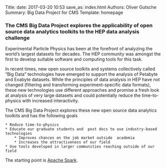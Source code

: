 Title: 
date: 2017-03-20 10:53
save_as: index.html
Authors: Oliver Gutsche
Summary: Big Data Project for CMS
Template: homepage

### The CMS Big Data Project explores the applicability of open source data analytics toolkits to the HEP data analysis challenge
  
Experimental Particle Physics has been at the forefront of analyzing the world’s largest datasets for decades. The HEP community was amongst the first to develop suitable software and computing tools for this task. 

In recent times, new open source toolkits and systems collectively called “Big Data” technologies have emerged to support the analysis of Petabyte and Exabyte datasets. While the principles of data analysis in HEP have not changed (filtering and transforming experiment-specific data formats), these new technologies use different approaches and promise a fresh look at analysis of very large datasets and could potentially reduce the time-to-physics with increased interactivity.

The CMS Big Data Project explores these new open source data analytics toolkits and has the following goals

    * Reduce time-to-physics
    * Educate our graduate students and  post docs to use industry-based technologies
        * Improves chances on the job market outside  academia
        * Increases the attractiveness of our field
    * Use tools developed in larger communities reaching outside of our field

The starting point is [Apache Spark](http://spark.apache.org).
